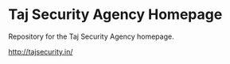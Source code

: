 # Taj Security Agency Homepage

Repository for the Taj Security Agency homepage.

http://tajsecurity.in/
